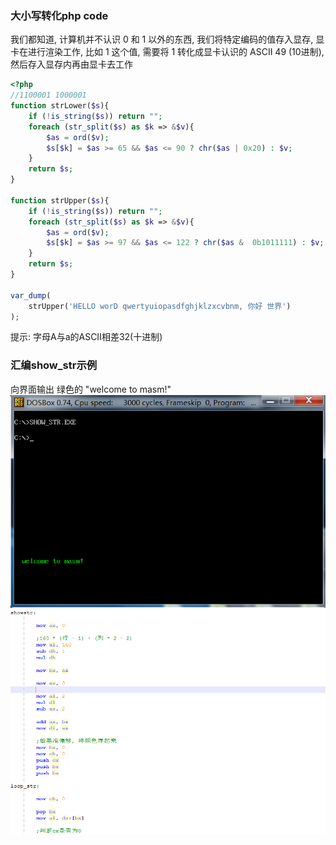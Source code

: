 ### 大小写转化php code
我们都知道, 计算机并不认识 0 和 1 以外的东西, 我们将特定编码的值存入显存, 显卡在进行渲染工作, 比如 1 这个值, 需要将 1 转化成显卡认识的 ASCII 49 (10进制), 然后存入显存内再由显卡去工作
```php
<?php
//1100001 1000001
function strLower($s){
    if (!is_string($s)) return "";
    foreach (str_split($s) as $k => &$v){
        $as = ord($v);
        $s[$k] = $as >= 65 && $as <= 90 ? chr($as | 0x20) : $v;
    }
    return $s;
}

function strUpper($s){
    if (!is_string($s)) return "";
    foreach (str_split($s) as $k => &$v){
        $as = ord($v);
        $s[$k] = $as >= 97 && $as <= 122 ? chr($as &  0b1011111) : $v;
    }
    return $s;
}

var_dump(
    strUpper('HELLO worD qwertyuiopasdfghjklzxcvbnm, 你好 世界')
);
```
提示: 字母A与a的ASCII相差32(十进制)

### 汇编show_str示例
向界面输出 绿色的 "welcome to masm!"
![](/assets/2019-01-11_113347.png)
![](/assets/2019-01-11_113624.png)

